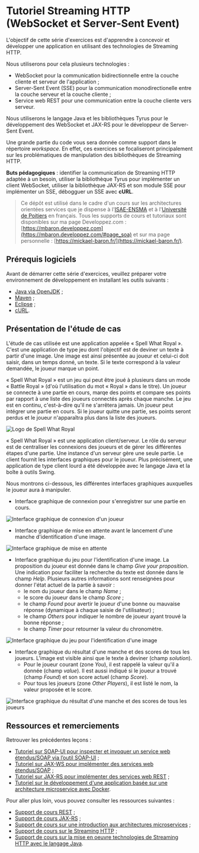 # Tutoriel Streaming HTTP (WebSocket et Server-Sent Event)

L'objectif de cette série d'exercices est d'apprendre à concevoir et développer une application en utilisant des technologies de Streaming HTTP.

Nous utiliserons pour cela plusieurs technologies :

* WebSocket pour la communication bidirectionnelle entre la couche cliente et serveur de l'application ;
* Server-Sent Event (SSE) pour la communication monodirectionelle entre la couche serveur et la couche cliente ;
* Service web REST pour une communication entre la couche cliente vers serveur.

Nous utiliserons le langage Java et les bibliothèques Tyrus pour le développement des WebSocket et JAX-RS pour le développeur de Server-Sent Event.

Une grande partie du code vous sera donnée comme support dans le répertoire _workspace_. En effet, ces exercices se focaliseront principalement sur les problématiques de manipulation des bibliothèques de Streaming HTTP.

**Buts pédagogiques** : identifier la communication de Streaming HTTP adaptée à un besoin, utiliser la bibliothèque Tyrus pour implémenter un client WebSocket, utiliser la bibliothèque JAX-RS et son module SSE pour implémenter un SSE, débogguer un SSE avec **cURL**.

> Ce dépôt est utilisé dans le cadre d'un cours sur les architectures orientées services que je dispense à l'[ISAE-ENSMA](https://www.ensma.fr) et à l'[Université de Poitiers](https://www.univ-poitiers.fr/) en français. Tous les supports de cours et tutoriaux sont disponibles sur ma page Developpez.com : [https://mbaron.developpez.com](https://mbaron.developpez.com/#page_soa) et sur ma page personnelle : [https://mickael-baron.fr/](https://mickael-baron.fr/).

## Prérequis logiciels

Avant de démarrer cette série d'exercices, veuillez préparer votre environnement de développement en installant les outils suivants :

* [Java via OpenJDK](https://jdk.java.net/ "Java 8 à 11") ;
* [Maven](https://maven.apache.org/ "Maven") ;
* [Eclipse](https://www.eclipse.org/ "Eclipse") ;
* [cURL](https://curl.haxx.se "cURL").

## Présentation de l'étude de cas

L'étude de cas utilisée est une application appelée « Spell What Royal ». C'est une application de type jeu dont l'objectif est de deviner un texte à partir d'une image. Une image est ainsi présentée au joueur et celui-ci doit saisir, dans un temps donné, un texte. Si le texte correspond à la valeur demandée, le joueur marque un point.

« Spell What Royal » est un jeu qui peut être joué à plusieurs dans un mode « Battle Royal » (d'où l'utilisation du mot « Royal » dans le titre). Un joueur se connecte à une partie en cours, marqe des points et compare ses points par rapport à une liste des joueurs connectés après chaque manche. Le jeu est en continu, c'est-à-dire qu'il ne s'arrêtera jamais. Un joueur peut intégrer une partie en cours. Si le joueur quitte une partie, ses points seront perdus et le joueur n'apparaîtra plus dans la liste des joueurs.

![Logo de Spell What Royal](./images/spr-logo.jpg "Logo de Spell What Royal")

« Spell What Royal » est une application client/serveur. Le rôle du serveur est de centraliser les connexions des joueurs et de gérer les différentes étapes d'une partie. Une instance d'un serveur gère une seule partie. Le client fournit les interfaces graphiques pour le joueur. Plus précisément, une application de type client lourd a été développée avec le langage Java et la boîte à outils Swing.

Nous montrons ci-dessous, les différentes interfaces graphiques auxquelles le joueur aura à manipuler.

* Interface graphique de connexion pour s'enregistrer sur une partie en cours.

![Interface graphique de connexion d'un joueur](./images/01-register.png "Interface graphique de connexion d'un joueur")

* Interface graphique de mise en attente avant le lancement d'une manche d'identification d'une image.

![Interface graphique de mise en attente](./images/02-waiting.png "Interface graphique de mise en attente")

* Interface graphique du jeu pour l'identification d'une image. La proposition du joueur est donnée dans le champ _Give your proposition_. Une indication pour faciliter la recherche du texte est donnée dans le champ _Help_. Plusieurs autres informations sont renseignées pour donner l'état actuel de la partie à savoir :
  * le nom du joueur dans le champ _Name_ ;
  * le score du joueur dans le champ _Score_ ;
  * le champ _Found_ pour avertir le joueur d'une bonne ou mauvaise réponse (dynamique à chaque saisie de l'utilisateur) ;
  * le champ _Others_ pour indiquer le nombre de joueur ayant trouvé la bonne réponse ;
  * le champ _Timer_ pour retourner la valeur du chronomètre.

![Interface graphique du jeu pour l'identification d'une image](./images/03-playing.png "Interface graphique du jeu de l'identification d'une image")

* Interface graphique du résultat d'une manche et des scores de tous les joueurs. L'image est visible ainsi que le texte à deviner (champ _solution_).
  * Pour le joueur courant (zone _You_), il est rappelé la valeur qu'il a donnée (champ _value_). Il est aussi indiqué si le joueur a trouvé (champ _Found_) et son score actuel (champ _Score_).
  * Pour tous les joueurs (zone _Other Players_), il est listé le nom, la valeur proposée et le score.

![Interface graphique du résultat d'une manche et des scores de tous les joueurs](./images/04-debriefing.png "Interface graphique du résultat d'une manche et des scores de tous les joueurs")

## Ressources et remerciements

Retrouver les précédentes leçons :

* [Tutoriel sur SOAP-UI pour inspecter et invoquer un service web étendus/SOAP via l’outil SOAP-UI](https://github.com/mickaelbaron/soapui-tutorial) ;
* [Tutoriel sur JAX-WS pour implémenter des services web étendus/SOAP](https://github.com/mickaelbaron/jaxws-tutorial) ;
* [Tutoriel sur JAX-RS pour implémenter des services web REST](https://github.com/mickaelbaron/jaxrs-tutorial) ;
* [Tutoriel sur le développement d'une application basée sur une architecture microservice avec Docker](https://github.com/mickaelbaron/javamicroservices-tutorial).

Pour aller plus loin, vous pouvez consulter les ressources suivantes :

* [Support de cours REST](https://mickael-baron.fr/soa/comprendre-style-architecture-rest) ;
* [Support de cours JAX-RS](https://mickael-baron.fr/soa/developper-serviceweb-rest-jaxrs) ;
* [Support de cours sur une introduction aux architectures microservices](https://mickael-baron.fr/soa/introduction-microservices) ;
* [Support de cours sur le Streaming HTTP](https://mickael-baron.fr/soa/introduction-streaminghttp) ;
* [Support de cours sur la mise en oeuvre technologies de Streaming HTTP avec le langage Java](https://mickael-baron.fr/soa/streaminghttp-mise-en-oeuvre).
